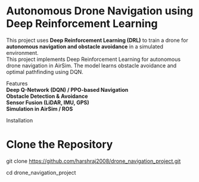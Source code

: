 # Autonomous Drone Navigation using Deep Reinforcement Learning  

This project uses **Deep Reinforcement Learning (DRL)** to train a drone for **autonomous navigation and obstacle avoidance** in a simulated environment.  
This project implements Deep Reinforcement Learning for autonomous drone navigation in AirSim. The model learns obstacle avoidance and optimal pathfinding using DQN.  

 Features  
 **Deep Q-Network (DQN) / PPO-based Navigation**  
 **Obstacle Detection & Avoidance**  
 **Sensor Fusion (LiDAR, IMU, GPS)**  
 **Simulation in AirSim / ROS**  



Installation  
# Clone the Repository  
git clone https://github.com/harshraj2008/drone_navigation_project.git


cd drone_navigation_project
